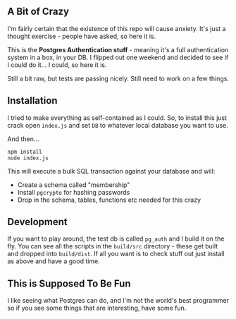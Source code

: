 ## A Bit of Crazy

I'm fairly certain that the existence of this repo will cause anxiety. It's just a thought exercise - people have asked, so here it is.

This is the **Postgres Authentication stuff** - meaning it's a full authentication system in a box, in your DB. I flipped out one weekend and decided to see if I could do it... I could, so here it is. 

Still a bit raw, but tests are passing nicely. Still need to work on a few things.

## Installation

I tried to make everything as self-contained as I could. So, to install this just crack open `index.js` and set `DB` to whatever local database you want to use.

And then...

```
npm install
node index.js
```

This will execute a bulk SQL transaction against your database and will:

 - Create a schema called "membership"
 - Install `pgcrypto` for hashing passwords
 - Drop in the schema, tables, functions etc needed for this crazy

## Development

If you want to play around, the test db is called `pg_auth` and I build it on the fly. You can see all the scripts in the `build/src` directory - these get built and dropped into `build/dist`. If all you want is to check stuff out just install as above and have a good time.

## This is Supposed To Be Fun

I like seeing what Postgres can do, and I'm not the world's best programmer so if you see some things that are interesting, have some fun.
